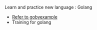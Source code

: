 Learn and practice new language : Golang

- [Refer to gobyexample](https://gobyexample.com/)
- Training for golang